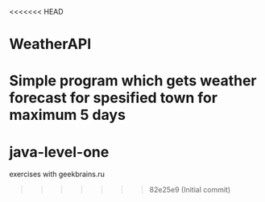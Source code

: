 <<<<<<< HEAD
# WeatherAPI
Simple program which gets weather forecast for spesified town for maximum 5 days
=======
# java-level-one
exercises with geekbrains.ru
>>>>>>> 82e25e9 (Initial commit)
